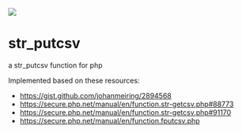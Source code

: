 [![](https://img.shields.io/packagist/v/kafene/str_putcsv.svg)](https://packagist.org/packages/kafene/str_putcsv)

# str_putcsv
a str_putcsv function for php

Implemented based on these resources:

- https://gist.github.com/johanmeiring/2894568
- https://secure.php.net/manual/en/function.str-getcsv.php#88773
- https://secure.php.net/manual/en/function.str-getcsv.php#91170
- https://secure.php.net/manual/en/function.fputcsv.php
